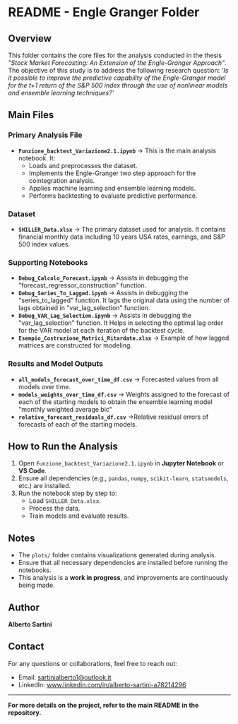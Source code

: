 # README - Engle Granger Folder

## Overview
This folder contains the core files for the analysis conducted in the thesis *"Stock Market Forecasting: An Extension of the Engle-Granger Approach"*. 
The objective of this study is to address the following research question: *'Is it possible to improve the predictive capability of the Engle-Granger model for the t+1 return of the S&P 500 index through the use of nonlinear models and ensemble learning techniques?'* 

## Main Files
### **Primary Analysis File**
- **`Funzione_backtest_Variazione2.1.ipynb`** → This is the main analysis notebook. It:
  - Loads and preprocesses the dataset.
  - Implements the Engle-Granger two step approach for the cointegration analysis.
  - Applies machine learning and ensemble learning models.
  - Performs backtesting to evaluate predictive performance.

### **Dataset**
- **`SHILLER_Data.xlsx`** → The primary dataset used for analysis. It contains financial monthly data including 10 years USA rates, earnings, and S&P 500 index values.

### **Supporting Notebooks**
- **`Debug_Calcolo_Forecast.ipynb`** → Assists in debugging the "forecast_regressor_construction" function.
- **`Debug_Series_To_Lagged.ipynb`** → Assists in debugging the "series_to_lagged" function. It lags the original data using the number of lags obtained in "var_lag_selection" function.
- **`Debug_VAR_Lag_Selection.ipynb`** → Assists in debugging the "var_lag_selection" function. It Helps in selecting the optimal lag order for the VAR model at each iteration of the backtest cycle.
- **`Esempio_Costruzione_Matrici_Ritardate.xlsx`** → Example of how lagged matrices are constructed for modeling.

### **Results and Model Outputs**
- **`all_models_forecast_over_time_df.csv`** → Forecasted values from all models over time.
- **`models_weights_over_time_df.csv`** → Weights assigned to the forecast of each of the starting models to obtain the ensemble learning model "monthly weighted average bic"
- **`relative_forecast_residuals_df.csv`** →Relative residual errors of forecasts of each of the starting models.

## How to Run the Analysis
1. Open `Funzione_backtest_Variazione2.1.ipynb` in **Jupyter Notebook** or **VS Code**.
2. Ensure all dependencies (e.g., `pandas`, `numpy`, `scikit-learn`, `statsmodels`, etc.) are installed.
3. Run the notebook step by step to:
   - Load `SHILLER_Data.xlsx`.
   - Process the data.
   - Train models and evaluate results.

## Notes
- The `plots/` folder contains visualizations generated during analysis.
- Ensure that all necessary dependencies are installed before running the notebooks.
- This analysis is a **work in progress**, and improvements are continuously being made.

## Author
**Alberto Sartini**

## Contact
For any questions or collaborations, feel free to reach out:
- Email: sartinialberto1@outlook.it
- LinkedIn: www.linkedin.com/in/alberto-sartini-a78214296

---
**For more details on the project, refer to the main README in the repository.**
